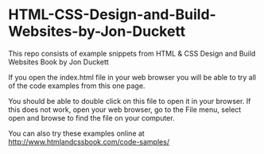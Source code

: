 # HTML-CSS-Design-and-Build-Websites-by-Jon-Duckett
This repo consists of example snippets from HTML &amp; CSS Design and Build Websites Book by Jon Duckett

If you open the index.html file in your web browser you will be able to try all of the code examples from this one page.

You should be able to double click on this file to open it in your browser. If this does not work, open your web browser, go to the File menu, select open and browse to find the file on your computer.

You can also try these examples online at http://www.htmlandcssbook.com/code-samples/